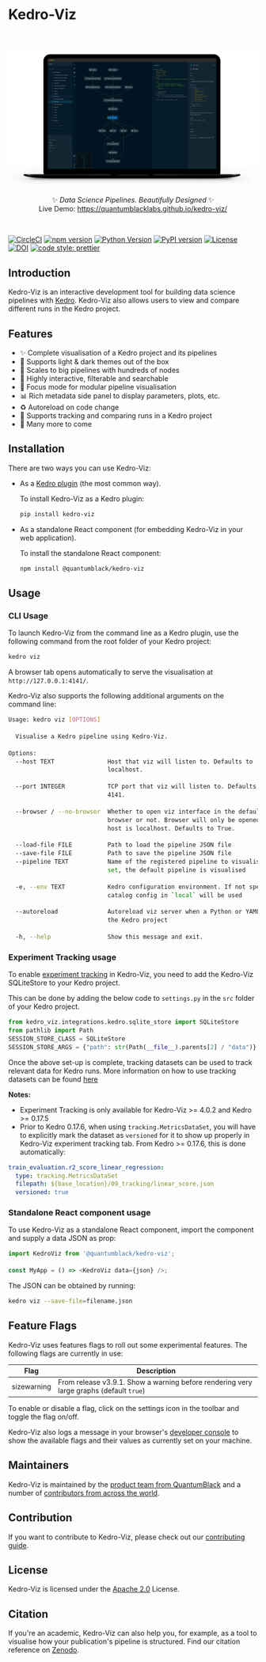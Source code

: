 # Kedro-Viz

<br />
<p align="center">

![Kedro-Viz Pipeline Visualisation](./.github/img/banner.png)

</p>

<p align="center">
✨ <em> Data Science Pipelines. Beautifully Designed</em> ✨
<br />
Live Demo: <a href="https://quantumblacklabs.github.io/kedro-viz/" target="_blank">https://quantumblacklabs.github.io/kedro-viz/</a>
</p>

<br />

[![CircleCI](https://circleci.com/gh/quantumblacklabs/kedro-viz/tree/main.svg?style=shield)](https://circleci.com/gh/quantumblacklabs/kedro-viz/tree/main)
[![npm version](https://img.shields.io/npm/v/@quantumblack/kedro-viz.svg?color=cc3534)](https://badge.fury.io/js/%40quantumblack%2Fkedro-viz)
[![Python Version](https://img.shields.io/badge/python-3.6%20%7C%203.7%20%7C%203.8-orange.svg)](https://pypi.org/project/kedro-viz/)
[![PyPI version](https://img.shields.io/pypi/v/kedro-viz.svg?color=yellow)](https://pypi.org/project/kedro-viz/)
[![License](https://img.shields.io/badge/license-Apache%202.0-3da639.svg)](https://opensource.org/licenses/Apache-2.0)
[![DOI](https://zenodo.org/badge/DOI/10.5281/zenodo.4355948.svg)](https://doi.org/10.5281/zenodo.4355948)
[![code style: prettier](https://img.shields.io/badge/code_style-prettier-ff69b4.svg)](https://github.com/prettier/prettier)

## Introduction

Kedro-Viz is an interactive development tool for building data science pipelines with [Kedro](https://github.com/quantumblacklabs/kedro). Kedro-Viz also allows users to view and compare different runs in the Kedro project. 

## Features

- ✨ Complete visualisation of a Kedro project and its pipelines
- 🎨 Supports light & dark themes out of the box
- 🚀 Scales to big pipelines with hundreds of nodes
- 🔎 Highly interactive, filterable and searchable
- 🔬 Focus mode for modular pipeline visualisation
- 📊 Rich metadata side panel to display parameters, plots, etc.
- ♻️ Autoreload on code change
- 🧪 Supports tracking and comparing runs in a Kedro project
- 🎩 Many more to come


## Installation

There are two ways you can use Kedro-Viz:

* As a [Kedro plugin](https://kedro.readthedocs.io/en/stable/07_extend_kedro/04_plugins.html) (the most common way).

    To install Kedro-Viz as a Kedro plugin:

    ```bash
    pip install kedro-viz
    ```

* As a standalone React component (for embedding Kedro-Viz in your web application).

   To install the standalone React component:

    ```bash
    npm install @quantumblack/kedro-viz
    ```

## Usage

### CLI Usage

To launch Kedro-Viz from the command line as a Kedro plugin, use the following command from the root folder of your Kedro project:

```bash
kedro viz
```

A browser tab opens automatically to serve the visualisation at `http://127.0.0.1:4141/`.

Kedro-Viz also supports the following additional arguments on the command line:

```bash
Usage: kedro viz [OPTIONS]

  Visualise a Kedro pipeline using Kedro-Viz.

Options:
  --host TEXT               Host that viz will listen to. Defaults to
                            localhost.

  --port INTEGER            TCP port that viz will listen to. Defaults to
                            4141.

  --browser / --no-browser  Whether to open viz interface in the default
                            browser or not. Browser will only be opened if
                            host is localhost. Defaults to True.

  --load-file FILE          Path to load the pipeline JSON file
  --save-file FILE          Path to save the pipeline JSON file
  --pipeline TEXT           Name of the registered pipeline to visualise. If not
                            set, the default pipeline is visualised

  -e, --env TEXT            Kedro configuration environment. If not specified,
                            catalog config in `local` will be used

  --autoreload              Autoreload viz server when a Python or YAML file change in
                            the Kedro project

  -h, --help                Show this message and exit.
```

### Experiment Tracking usage

To enable [experiment tracking](https://kedro.readthedocs.io/en/stable/08_logging/02_experiment_tracking.html) in Kedro-Viz, you need to add the Kedro-Viz SQLiteStore to your Kedro project.

This can be done by adding the below code to `settings.py` in the `src` folder of your Kedro project. 

```python
from kedro_viz.integrations.kedro.sqlite_store import SQLiteStore
from pathlib import Path
SESSION_STORE_CLASS = SQLiteStore
SESSION_STORE_ARGS = {"path": str(Path(__file__).parents[2] / "data")}
```

Once the above set-up is complete, tracking datasets can be used to track relevant data for Kedro runs. More information on how to use tracking datasets can be found [here](https://kedro.readthedocs.io/en/stable/08_logging/02_experiment_tracking.html)

**Notes:**

* Experiment Tracking is only available for Kedro-Viz >= 4.0.2 and Kedro >= 0.17.5
* Prior to Kedro 0.17.6, when using `tracking.MetricsDataSet`, you will have to explicitly mark the dataset as `versioned` for it to show up properly in Kedro-Viz experiment tracking tab. From Kedro >= 0.17.6, this is done automatically:

```yaml
train_evaluation.r2_score_linear_regression:
  type: tracking.MetricsDataSet
  filepath: ${base_location}/09_tracking/linear_score.json
  versioned: true
```

### Standalone React component usage

To use Kedro-Viz as a standalone React component, import the component and supply a data JSON as prop:

```javascript
import KedroViz from '@quantumblack/kedro-viz';

const MyApp = () => <KedroViz data={json} />;
```

The JSON can be obtained by running:

```bash
kedro viz --save-file=filename.json
```

## Feature Flags

Kedro-Viz uses features flags to roll out some experimental features. The following flags are currently in use:

| Flag | Description |
|------| ------------|
| sizewarning | From release v3.9.1. Show a warning before rendering very large graphs (default `true`) |

To enable or disable a flag, click on the settings icon in the toolbar and toggle the flag on/off.

Kedro-Viz also logs a message in your browser's [developer console](https://developer.mozilla.org/en-US/docs/Learn/Common_questions/What_are_browser_developer_tools#The_JavaScript_console) to show the available flags and their values as currently set on your machine.

## Maintainers

Kedro-Viz is maintained by the [product team from QuantumBlack](https://kedro.readthedocs.io/en/stable/12_faq/01_faq.html#who-maintains-kedro) and a number of [contributors from across the world](https://github.com/quantumblacklabs/Kedro-Viz/contributors).

## Contribution

If you want to contribute to Kedro-Viz, please check out our [contributing guide](./CONTRIBUTING.md).

## License

Kedro-Viz is licensed under the [Apache 2.0](https://github.com/quantumblacklabs/kedro-viz/blob/main/LICENSE.md) License.

## Citation

If you're an academic, Kedro-Viz can also help you, for example, as a tool to visualise how your publication's pipeline is structured. Find our citation reference on [Zenodo](https://doi.org/10.5281/zenodo.4277218).
